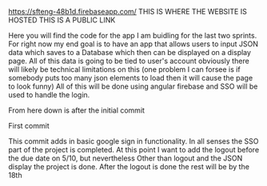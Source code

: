 https://sfteng-48b1d.firebaseapp.com/ THIS IS WHERE THE WEBSITE IS HOSTED THIS IS A PUBLIC LINK

Here you will find the code for the app I am buidling for the last two sprints. For right now my end goal is to have an app that allows users to input JSON data which saves to a Database which then can be displayed on a display page. All of this data is going to be tied to user's account obviously there will likely be technical limitations on this (one problem I can forsee is if somebody puts too many json elements to load then it will cause the page to look funny) All of this will be done using angular firebase and SSO will be used to handle the login.  

From here down is after the initial commit

First commit

This commit adds in basic google sign in functionality. In all senses the SSO part of the project is completed. At this point I want to add the logout before the due date on 5/10, but nevertheless Other than logout and the JSON display the project is done. After the logout is done the rest will be by the 18th